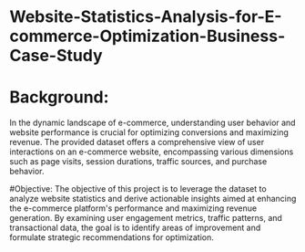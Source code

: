 # Website-Statistics-Analysis-for-E-commerce-Optimization-Business-Case-Study

# Background:
In the dynamic landscape of e-commerce, understanding user behavior and website
performance is crucial for optimizing conversions and maximizing revenue. The provided
dataset offers a comprehensive view of user interactions on an e-commerce website,
encompassing various dimensions such as page visits, session durations, traffic sources, and
purchase behavior.

#Objective:
The objective of this project is to leverage the dataset to analyze website statistics and derive
actionable insights aimed at enhancing the e-commerce platform's performance and
maximizing revenue generation. By examining user engagement metrics, traffic patterns, and
transactional data, the goal is to identify areas of improvement and formulate strategic
recommendations for optimization.
